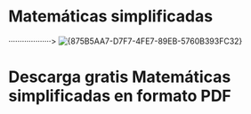 # Matemáticas simplificadas


   ···················>  ![{875B5AA7-D7F7-4FE7-89EB-5760B393FC32}](https://github.com/user-attachments/assets/d46bdc08-a6d2-4f35-a401-82346221204b)


# Descarga gratis Matemáticas simplificadas en formato PDF
